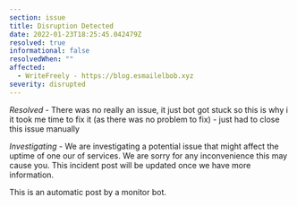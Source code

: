 ```yaml
---
section: issue
title: Disruption Detected
date: 2022-01-23T18:25:45.042479Z
resolved: true
informational: false
resolvedWhen: ""
affected:
  - WriteFreely - https://blog.esmailelbob.xyz
severity: disrupted
---
```

*Resolved* - There was no really an issue, it just bot got stuck so this is why i it took me time to fix it (as there was no problem to fix) - just had to close this issue manually

*Investigating* - We are investigating a potential issue that might affect the uptime of one our of services. We are sorry for any inconvenience this may cause you. This incident post will be updated once we have more information.

This is an automatic post by a monitor bot.
        
